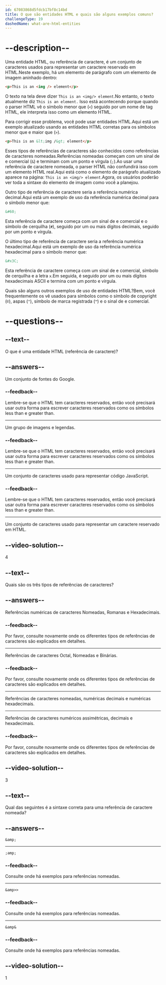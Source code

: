 ```yaml
---
id: 67083868d5fdcb17bf8c14bd
title: O que são entidades HTML e quais são alguns exemplos comuns?
challengeType: 19
dashedName: what-are-html-entities
---
```


# --description--

Uma entidade HTML, ou referência de caractere, é um conjunto de caracteres usados para representar um caractere reservado em HTML.Neste exemplo, há um elemento de parágrafo com um elemento de imagem aninhado dentro:

```html
<p>This is an <img /> element</p>
```

O texto na tela deve dizer `This is an <img/> element`.No entanto, o texto atualmente diz `This is an element.` Isso está acontecendo porque quando o parser HTML vê o símbolo menor que (`<`) seguido por um nome de tag HTML, ele interpreta isso como um elemento HTML.

Para corrigir esse problema, você pode usar entidades HTML.Aqui está um exemplo atualizado usando as entidades HTML corretas para os símbolos menor que e maior que (`>`).

```html
<p>This is an &lt;img /&gt; element</p>
```

Esses tipos de referências de caracteres são conhecidos como referências de caracteres nomeadas.Referências nomeadas começam com um sinal de e comercial (`&`) e terminam com um ponto e vírgula (`;`).Ao usar uma referência de caractere nomeada, o parser HTML não confundirá isso com um elemento HTML real.Aqui está como o elemento de parágrafo atualizado aparece na página: `This is an <img/> element`.Agora, os usuários poderão ver toda a sintaxe do elemento de imagem como você a planejou.

Outro tipo de referência de caractere seria a referência numérica decimal.Aqui está um exemplo de uso da referência numérica decimal para o símbolo menor que:

```html
&#60;
```

Esta referência de caractere começa com um sinal de e comercial e o símbolo de cerquilha (`#`), seguido por um ou mais dígitos decimais, seguido por um ponto e vírgula.

O último tipo de referência de caractere seria a referência numérica hexadecimal.Aqui está um exemplo de uso da referência numérica hexadecimal para o símbolo menor que:

```html
&#x3C;
```

Esta referência de caractere começa com um sinal de e comercial, símbolo de cerquilha e a letra `x`.Em seguida, é seguido por um ou mais dígitos hexadecimais ASCII e termina com um ponto e vírgula.

Quais são alguns outros exemplos de uso de entidades HTML?Bem, você frequentemente os vê usados para símbolos como o símbolo de copyright (`©`), aspas (`"`), símbolo de marca registrada (`™`) e o sinal de e comercial.

# --questions--

## --text--

O que é uma entidade HTML (referência de caractere)?

## --answers--

Um conjunto de fontes do Google.

### --feedback--

Lembre-se que o HTML tem caracteres reservados, então você precisará usar outra forma para escrever caracteres reservados como os símbolos less than e greater than.

---

Um grupo de imagens e legendas.

### --feedback--

Lembre-se que o HTML tem caracteres reservados, então você precisará usar outra forma para escrever caracteres reservados como os símbolos less than e greater than.

---

Um conjunto de caracteres usado para representar código JavaScript.

### --feedback--

Lembre-se que o HTML tem caracteres reservados, então você precisará usar outra forma para escrever caracteres reservados como os símbolos less than e greater than.

---

Um conjunto de caracteres usado para representar um caractere reservado em HTML.

## --video-solution--

4

## --text--

Quais são os três tipos de referências de caracteres?

## --answers--

Referências numéricas de caracteres Nomeadas, Romanas e Hexadecimais.

### --feedback--

Por favor, consulte novamente onde os diferentes tipos de referências de caracteres são explicados em detalhes.

---

Referências de caracteres Octal, Nomeadas e Binárias.

### --feedback--

Por favor, consulte novamente onde os diferentes tipos de referências de caracteres são explicados em detalhes.

---

Referências de caracteres nomeadas, numéricas decimais e numéricas hexadecimais.

---

Referências de caracteres numéricos assimétricas, decimais e hexadecimais.

### --feedback--

Por favor, consulte novamente onde os diferentes tipos de referências de caracteres são explicados em detalhes.

## --video-solution--

3

## --text--

Qual das seguintes é a sintaxe correta para uma referência de caractere nomeada?

## --answers--

`&amp;`

---

`;amp;`

### --feedback--

Consulte onde há exemplos para referências nomeadas.

---

`&amp>>`

### --feedback--

Consulte onde há exemplos para referências nomeadas.

---

`&amp&`

### --feedback--

Consulte onde há exemplos para referências nomeadas.

## --video-solution--

1
